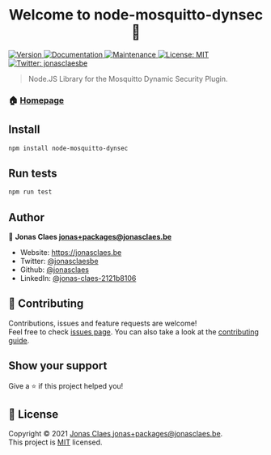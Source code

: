 <h1 align="center">Welcome to node-mosquitto-dynsec 👋</h1>
<p>
  <a href="https://www.npmjs.com/package/node-mosquitto-dynsec" target="_blank">
    <img alt="Version" src="https://img.shields.io/npm/v/node-mosquitto-dynsec.svg">
  </a>
  <a href="https://github.com/jonasclaes/node-mosquitto-dynsec#readme" target="_blank">
    <img alt="Documentation" src="https://img.shields.io/badge/documentation-yes-brightgreen.svg" />
  </a>
  <a href="https://github.com/jonasclaes/node-mosquitto-dynsec/graphs/commit-activity" target="_blank">
    <img alt="Maintenance" src="https://img.shields.io/badge/Maintained%3F-yes-green.svg" />
  </a>
  <a href="https://github.com/jonasclaes/node-mosquitto-dynsec/blob/master/LICENSE" target="_blank">
    <img alt="License: MIT" src="https://img.shields.io/github/license/jonasclaes/node-mosquitto-dynsec" />
  </a>
  <a href="https://twitter.com/jonasclaesbe" target="_blank">
    <img alt="Twitter: jonasclaesbe" src="https://img.shields.io/twitter/follow/jonasclaesbe.svg?style=social" />
  </a>
</p>

> Node.JS Library for the Mosquitto Dynamic Security Plugin.

### 🏠 [Homepage](https://github.com/jonasclaes/node-mosquitto-dynsec#readme)

## Install

```sh
npm install node-mosquitto-dynsec
```

## Run tests

```sh
npm run test
```

## Author

👤 **Jonas Claes <jonas+packages@jonasclaes.be>**

* Website: https://jonasclaes.be
* Twitter: [@jonasclaesbe](https://twitter.com/jonasclaesbe)
* Github: [@jonasclaes](https://github.com/jonasclaes)
* LinkedIn: [@jonas-claes-2121b8106](https://linkedin.com/in/jonas-claes-2121b8106)

## 🤝 Contributing

Contributions, issues and feature requests are welcome!<br />Feel free to check [issues page](https://github.com/jonasclaes/node-mosquitto-dynsec/issues). You can also take a look at the [contributing guide](https://github.com/jonasclaes/node-mosquitto-dynsec/blob/master/CONTRIBUTING.md).

## Show your support

Give a ⭐️ if this project helped you!

## 📝 License

Copyright © 2021 [Jonas Claes <jonas+packages@jonasclaes.be>](https://github.com/jonasclaes).<br />
This project is [MIT](https://github.com/jonasclaes/node-mosquitto-dynsec/blob/master/LICENSE) licensed.
